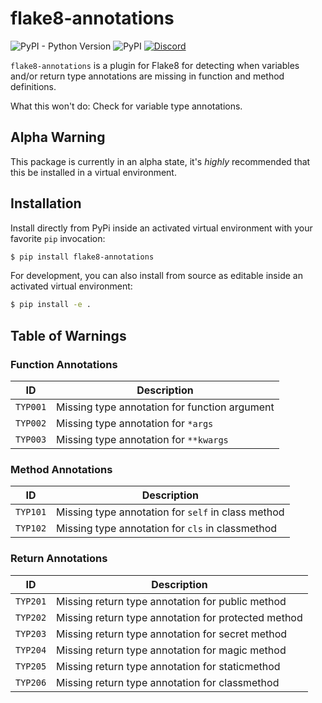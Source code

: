 # flake8-annotations
![PyPI - Python Version](https://img.shields.io/pypi/pyversions/flake8-annotations)
![PyPI](https://img.shields.io/pypi/v/flake8-annotations)
[![Discord](https://discordapp.com/api/guilds/267624335836053506/embed.png)](https://discord.gg/2B963hn)


`flake8-annotations` is a plugin for Flake8 for detecting when variables and/or return type annotations are missing in function and method definitions.

What this won't do: Check for variable type annotations.

## Alpha Warning
This package is currently in an alpha state, it's *highly* recommended that this be installed in a virtual environment.

## Installation

Install directly from PyPi inside an activated virtual environment with your favorite `pip` invocation:

```bash
$ pip install flake8-annotations
```

For development, you can also install from source as editable inside an activated virtual environment:

```bash
$ pip install -e .
```

## Table of Warnings
### Function Annotations
| ID       | Description                                   |
|----------|-----------------------------------------------|
| `TYP001` | Missing type annotation for function argument |
| `TYP002` | Missing type annotation for `*args`           |
| `TYP003` | Missing type annotation for `**kwargs`        |

### Method Annotations
| ID       | Description                                        |
|----------|----------------------------------------------------|
| `TYP101` | Missing type annotation for `self` in class method |
| `TYP102` | Missing type annotation for `cls` in classmethod   |

### Return Annotations
| ID       | Description                                         |
|----------|-----------------------------------------------------|
| `TYP201` | Missing return type annotation for public method    |
| `TYP202` | Missing return type annotation for protected method |
| `TYP203` | Missing return type annotation for secret method    |
| `TYP204` | Missing return type annotation for magic method     |
| `TYP205` | Missing return type annotation for staticmethod     |
| `TYP206` | Missing return type annotation for classmethod      |
